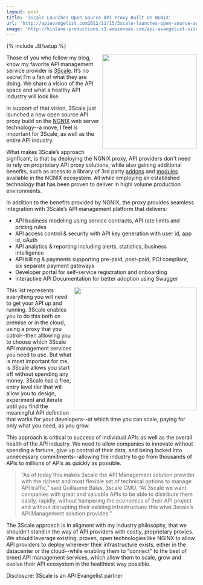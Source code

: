 ```yaml
---
layout: post
title: '3Scale Launches Open Source API Proxy Built On NGNIX'
url: 'http://apievangelist.com2012/11/15/3scale-launches-open-source-api-proxy-build-on-ngnix/'
image: 'http://kinlane-productions.s3.amazonaws.com/api-evangelist-site/blog/3scale-logo.png'
---
```

{% include JB/setup %}
<p>
     <a title="3Scale" href="http://www.3scale.net/"><img src="https://s3.amazonaws.com/kinlane-productions/api-service-providers/3scale-logo.jpg"  width="250" align="right" /></a>
</p>
<p>
     Those of you who follow my blog, know my favorite API management service provider is <a title="3Scale" href="http://www.3scale.net/">3Scale</a>. It’s no secret I’m a fan of what they are doing. We share a vision of the API space and what a healthy API industry will look like.
</p>
<p>
     In support of that vision, 3Scale just launched a new open source API proxy build on the <a title="NGINX" href="http://wiki.nginx.org/Main">NGNIX</a> web server technology--a move, I feel is important for 3Scale, as well as the entire API industry.
</p>
<p>
     What makes 3Scale’s approach signficant, is that by deploying the NGNIX proxy, API providers don't need to rely on proprietary API proxy solutions, while also gaining additional benefits, such as acess to a library of 3rd party <a title="addons" href="http://wiki.nginx.org/3rdPartyModules">addons</a> and <a title="modules" href="http://wiki.nginx.org/Modules">modules</a> available in the NGNIX ecosystem. All while employing an established technology that has been proven to deliver in highl volume production environments.
</p>
<p>
     In addition to the benefits provided by NGNIX, the proxy provides seamless integration with 3Scale’s API management platform that delivers:
</p>
<ul >
     <li>API business modeling using service contracts, API rate limits and pricing rules
     </li>
     <li>API access control &amp; security with API key generation with user id, app id, oAuth
     </li>
     <li>API analytics &amp; reporting including alerts, statistics, business intelligence
     </li>
     <li>API billing &amp; payments supporting pre-paid, post-paid, PCI compliant, six separate payment gateways
     </li>
     <li>Developer portal for self-service registration and onboarding
     </li>
     <li>Interactive API Documentation for better adoption using Swagger
     </li>
</ul>
<p>
     <a title="3Scale" href="http://www.3scale.net/"><img src="https://s3.amazonaws.com/kinlane-productions/api-service-providers/3Scale/3scale-API-Proxy-Admin-Panel.png"  width="325" align="right" /></a>
</p>
<p>
     This list represents everything you will need to get your API up and running. 3Scale enables you to do this both on premise or in the cloud, using a proxy that you cotrol--then alllowing you to choose which 3Scale API management services you need to use. But what is most important for me, is 3Scale allows you start off without spending any money. 3Scale has a free, entry level tier that will allow you to design, experiment and iterate until you find the meaningful API definition that works for your developers--at which time you can scale, paying for only what you need, as you grow. 
</p>
<p>
     This approach is critical to success of individual APIs as well as the overall health of the API industry. We need to allow companies to innovate without spending a fortune, give up control of their data, and being locked into unnecessary commitments--allowing the industry to go from thousands of APIs to millions of APIs as quickly as possible.
</p>
<blockquote>
     “As of today this makes 3scale the API Management solution provider with the richest and most flexible set of technical options to manage API traffic,” said Guillaume Balas, 3scale CMO. “At 3scale we want companies with great and valuable APIs to be able to distribute them easily, rapidly, without hampering the economics of their API project and without disrupting their existing infrastructure: this what 3scale’s API Management solution provides.”
</blockquote>
<p>
     The 3Scale approach is in aligment with my industry philosophy, that we shouldn’t stand in the way of API providers with costly, proprietary proxies. We should leverage existing, proven, open technologies like NGINX to allow API providers to deploy wherever their infrastructure exists, either in the datacenter or the cloud--while enabling them to “connect” to the best of breed API management services, which allow them to scale, grow and evolve their API ecosystem in the healthiest way possible.
</p>
<p>
     Disclosure: 3Scale is an API Evangelist partner
</p>
